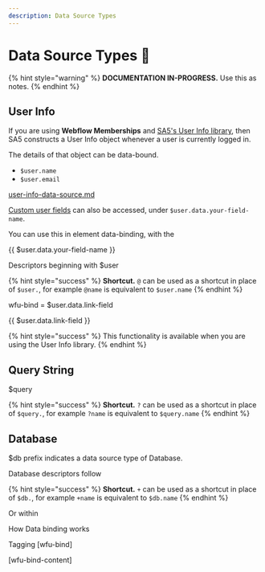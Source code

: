 ```yaml
---
description: Data Source Types
---
```


# Data Source Types 📝

{% hint style="warning" %}
**DOCUMENTATION IN-PROGRESS.** Use this as notes.&#x20;
{% endhint %}

## User Info

If you are using **Webflow Memberships** and [SA5's User Info library](data-sources.md#user-info), then SA5 constructs a User Info object whenever a user is currently logged in.

The details of that object can be data-bound.&#x20;

* `$user.name`
* `$user.email`

[user-info-data-source.md](user-info-data-source.md "mention")

[Custom user fields](../../sa5-memberships/logged-in-user-info/custom-user-fields.md) can also be accessed, under `$user.data.your-field-name`.

You can use this in element data-binding, with the&#x20;

\{{ $user.data.your-field-name \}}&#x20;

Descriptors beginning with $user &#x20;

{% hint style="success" %}
**Shortcut.** `@` can be used as a shortcut in place of `$user.`, for example `@name` is equivalent to `$user.name`&#x20;
{% endhint %}



wfu-bind = $user.data.link-field

\{{ $user.data.link-field \}}&#x20;

{% hint style="success" %}
This functionality is available when you are using the User Info library.
{% endhint %}

## Query String

$query

{% hint style="success" %}
**Shortcut.** `?` can be used as a shortcut in place of `$query.`, for example `?name` is equivalent to `$query.name`&#x20;
{% endhint %}

## Database

$db prefix indicates a data source type of Database.&#x20;

Database descriptors follow&#x20;

{% hint style="success" %}
**Shortcut.** `+` can be used as a shortcut in place of `$db.`, for example `+name` is equivalent to `$db.name`  &#x20;
{% endhint %}





Or within





How Data binding works

Tagging \[wfu-bind]

\[wfu-bind-content]

&#x20;



